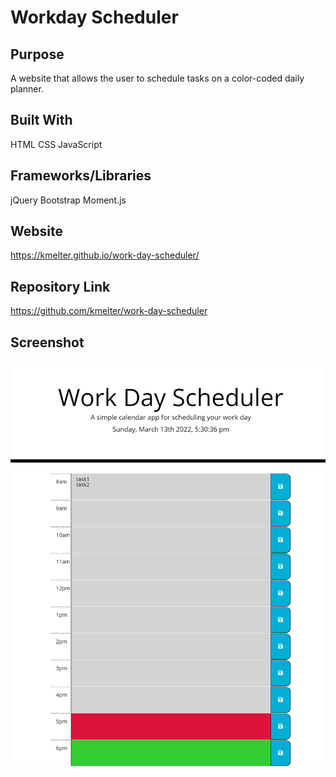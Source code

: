 # Workday Scheduler

## Purpose
A website that allows the user to schedule tasks on a color-coded daily planner.

## Built With
HTML
CSS
JavaScript

## Frameworks/Libraries
jQuery
Bootstrap
Moment.js

## Website
https://kmelter.github.io/work-day-scheduler/

## Repository Link
https://github.com/kmelter/work-day-scheduler

## Screenshot
![Alt text](./kmelter.github.io_work-day-scheduler_.png)